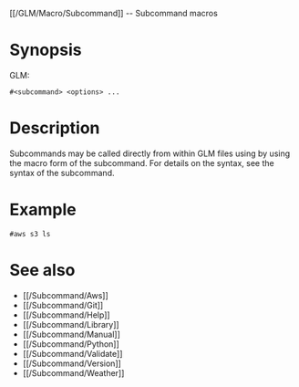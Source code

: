 [[/GLM/Macro/Subcommand]] -- Subcommand macros

# Synopsis

GLM:

~~~
#<subcommand> <options> ...
~~~

# Description

Subcommands may be called directly from within GLM files using by using the macro form of the subcommand.  For details on the syntax, see the syntax of the subcommand.

# Example

~~~
#aws s3 ls
~~~

# See also

* [[/Subcommand/Aws]]
* [[/Subcommand/Git]]
* [[/Subcommand/Help]]
* [[/Subcommand/Library]]
* [[/Subcommand/Manual]]
* [[/Subcommand/Python]]
* [[/Subcommand/Validate]]
* [[/Subcommand/Version]]
* [[/Subcommand/Weather]]
